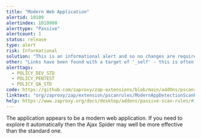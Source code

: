 ```yaml
---
title: "Modern Web Application"
alertid: 10109
alertindex: 1010900
alerttype: "Passive"
alertcount: 1
status: release
type: alert
risk: Informational
solution: "This is an informational alert and so no changes are required."
other: "Links have been found with a target of '_self' - this is often used by modern frameworks to force a full page reload."
alerttags: 
  - POLICY_DEV_STD
  - POLICY_PENTEST
  - POLICY_QA_STD
code: https://github.com/zaproxy/zap-extensions/blob/main/addOns/pscanrules/src/main/java/org/zaproxy/zap/extension/pscanrules/ModernAppDetectionScanRule.java
linktext: "org/zaproxy/zap/extension/pscanrules/ModernAppDetectionScanRule.java"
help: https://www.zaproxy.org/docs/desktop/addons/passive-scan-rules/#id-10109
---
```

The application appears to be a modern web application. If you need to explore it automatically then the Ajax Spider may well be more effective than the standard one.

